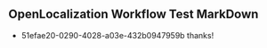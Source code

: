 ## OpenLocalization Workflow Test MarkDown
* 51efae20-0290-4028-a03e-432b0947959b thanks!

<!--HONumber=Jul16_HO4-->


